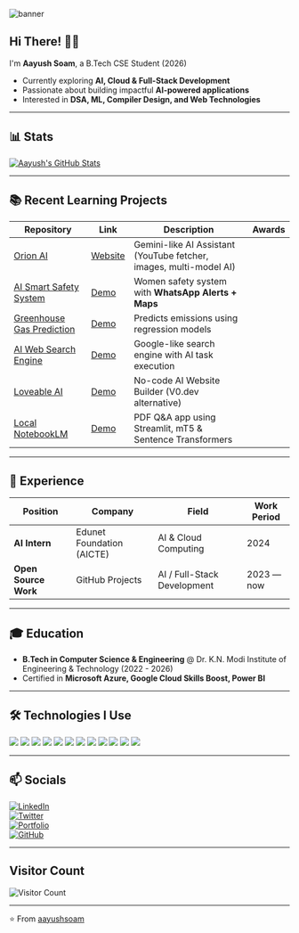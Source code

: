 ![banner](https://github.com/user-attachments/assets/5acb5424-8a32-4ee5-91c5-31e5df7424f6)

## Hi There! 👨‍💻
I'm **Aayush Soam**, a B.Tech CSE Student (2026)  
- Currently exploring **AI, Cloud & Full-Stack Development**  
- Passionate about building impactful **AI-powered applications**  
- Interested in **DSA, ML, Compiler Design, and Web Technologies**

---

## 📊 Stats

[![Aayush's GitHub Stats](https://github-readme-stats-wheat-phi.vercel.app/api?username=aayushsoam&show_icons=true&theme=vue)](https://github.com/aayushsoam)

---

## 📚 Recent Learning Projects
| Repository                                                                                | Link                                                                                                            | Description                                        | Awards |
| ----------------------------------------------------------------------------------------- | --------------------------------------------------------------------------------------------------------------- | -------------------------------------------------- | ------------------ |
| [Orion AI](https://github.com/aayushsoam)                                                 | [Website](https://orioni.netlify.app/)                                                                          | Gemini-like AI Assistant (YouTube fetcher, images, multi-model AI) |   |
| [AI Smart Safety System](https://github.com/aayushsoam)                                   | [Demo](#)                                                                                                       | Women safety system with **WhatsApp Alerts + Maps** |   |
| [Greenhouse Gas Prediction](https://github.com/aayushsoam)                                | [Demo](#)                                                                                                       | Predicts emissions using regression models         |   |
| [AI Web Search Engine](https://github.com/aayushsoam)                                     | [Demo](#)                                                                                                       | Google-like search engine with AI task execution   |   |
| [Loveable AI](https://github.com/aayushsoam)                                              | [Demo](#)                                                                                                       | No-code AI Website Builder (V0.dev alternative)    |   |
| [Local NotebookLM](https://github.com/aayushsoam)                                         | [Demo](#)                                                                                                       | PDF Q&A app using Streamlit, mT5 & Sentence Transformers |   |

---

## 👔 Experience
| Position               | Company                     | Field                         | Work Period       |
| ---------------------- | --------------------------- | ----------------------------- | ----------------- |
| **AI Intern**          | Edunet Foundation (AICTE)   | AI & Cloud Computing          | 2024              |
| **Open Source Work**   | GitHub Projects             | AI / Full-Stack Development   | 2023 — now        |

---

## 🎓 Education
- **B.Tech in Computer Science & Engineering** @ Dr. K.N. Modi Institute of Engineering & Technology (2022 - 2026)  
- Certified in **Microsoft Azure, Google Cloud Skills Boost, Power BI**  

---

## 🛠 Technologies I Use  
![](https://img.shields.io/badge/Python-FFD43B?style=for-the-badge&logo=python&logoColor=blue)
![](https://img.shields.io/badge/JavaScript-F7DF1E?style=for-the-badge&logo=javascript&logoColor=black)
![](https://img.shields.io/badge/React-61DAFB?style=for-the-badge&logo=react&logoColor=white)
![](https://img.shields.io/badge/Node.js-86BE00?style=for-the-badge&logo=node.js&logoColor=white)
![](https://img.shields.io/badge/Express.js-000000?style=for-the-badge&logo=express&logoColor=white)
![](https://img.shields.io/badge/TailwindCSS-38B2AC?style=for-the-badge&logo=tailwind-css&logoColor=white)
![](https://img.shields.io/badge/MongoDB-47A248?style=for-the-badge&logo=mongodb&logoColor=white)
![](https://img.shields.io/badge/Firebase-FFCA28?style=for-the-badge&logo=firebase&logoColor=black)
![](https://img.shields.io/badge/HTML5-E34F26?style=for-the-badge&logo=html5&logoColor=white)
![](https://img.shields.io/badge/CSS3-1572B6?style=for-the-badge&logo=css3&logoColor=white)
![](https://img.shields.io/badge/Git-F05032?style=for-the-badge&logo=git&logoColor=white)
![](https://img.shields.io/badge/Azure-0089D6?style=for-the-badge&logo=microsoft-azure&logoColor=white)

---

## 📫 Socials
[![LinkedIn](https://img.shields.io/badge/LinkedIn-0077B5?style=for-the-badge&logo=linkedin&logoColor=white)](https://www.linkedin.com/in/your-link)  
[![Twitter](https://img.shields.io/badge/Twitter-1DA1F2?style=for-the-badge&logo=twitter&logoColor=white)](https://twitter.com/your-handle)  
[![Portfolio](https://img.shields.io/badge/Portfolio-000000?style=for-the-badge&logo=vercel&logoColor=white)](https://your-portfolio-link)  
[![GitHub](https://img.shields.io/badge/GitHub-181717?style=for-the-badge&logo=github&logoColor=white)](https://github.com/aayushsoam)  

---

## Visitor Count
![Visitor Count](https://profile-counter.glitch.me/aayushsoam/count.svg)

---
⭐️ From [aayushsoam](https://github.com/aayushsoam)
